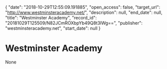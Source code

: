 {
  "date": "2018-10-29T12:55:09.191885", 
  "open_access": false, 
  "target_url": "http://www.westminsteracademy.net/", 
  "description": null, 
  "end_date": null, 
  "title": "Westminster Academy", 
  "record_id": "20181029T125509/N82JCmROXbpYb49Q8t3lWg==", 
  "publisher": "westminsteracademy.net", 
  "start_date": null
}

# Westminster Academy

None